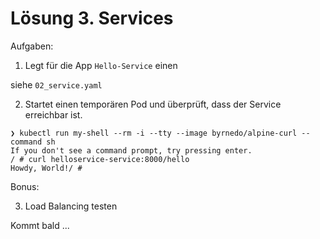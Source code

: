 # Lösung 3. Services

Aufgaben:

1. Legt für die App `Hello-Service` einen

siehe `02_service.yaml`

2. Startet einen temporären Pod und überprüft, dass der Service erreichbar ist.

```shell script
❯ kubectl run my-shell --rm -i --tty --image byrnedo/alpine-curl --command sh
If you don't see a command prompt, try pressing enter.
/ # curl helloservice-service:8000/hello
Howdy, World!/ #
```

Bonus:

3. Load Balancing testen

Kommt bald ...

